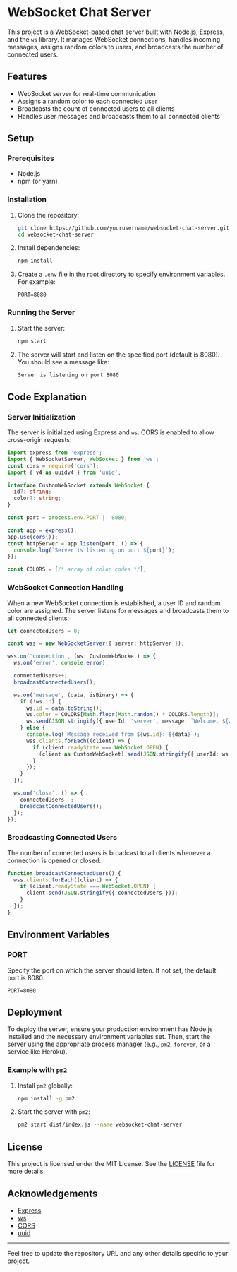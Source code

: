 # WebSocket Chat Server

This project is a WebSocket-based chat server built with Node.js, Express, and the `ws` library. It manages WebSocket connections, handles incoming messages, assigns random colors to users, and broadcasts the number of connected users.

## Features

- WebSocket server for real-time communication
- Assigns a random color to each connected user
- Broadcasts the count of connected users to all clients
- Handles user messages and broadcasts them to all connected clients

## Setup

### Prerequisites

- Node.js
- npm (or yarn)

### Installation

1. Clone the repository:

    ```bash
    git clone https://github.com/yourusername/websocket-chat-server.git
    cd websocket-chat-server
    ```

2. Install dependencies:

    ```bash
    npm install
    ```

3. Create a `.env` file in the root directory to specify environment variables. For example:

    ```plaintext
    PORT=8080
    ```

### Running the Server

1. Start the server:

    ```bash
    npm start
    ```

2. The server will start and listen on the specified port (default is 8080). You should see a message like:

    ```bash
    Server is listening on port 8080
    ```

## Code Explanation

### Server Initialization

The server is initialized using Express and `ws`. CORS is enabled to allow cross-origin requests:

```typescript
import express from 'express';
import { WebSocketServer, WebSocket } from 'ws';
const cors = require('cors');
import { v4 as uuidv4 } from 'uuid';

interface CustomWebSocket extends WebSocket {
  id?: string;
  color?: string;
}

const port = process.env.PORT || 8080;

const app = express();
app.use(cors());
const httpServer = app.listen(port, () => {
  console.log(`Server is listening on port ${port}`);
});

const COLORS = [/* array of color codes */];
```

### WebSocket Connection Handling

When a new WebSocket connection is established, a user ID and random color are assigned. The server listens for messages and broadcasts them to all connected clients:

```typescript
let connectedUsers = 0;

const wss = new WebSocketServer({ server: httpServer });

wss.on('connection', (ws: CustomWebSocket) => {
  ws.on('error', console.error);

  connectedUsers++;
  broadcastConnectedUsers();

  ws.on('message', (data, isBinary) => {
    if (!ws.id) {
      ws.id = data.toString();
      ws.color = COLORS[Math.floor(Math.random() * COLORS.length)];
      ws.send(JSON.stringify({ userId: 'server', message: `Welcome, ${ws.id}!` }));
    } else {
      console.log(`Message received from ${ws.id}: ${data}`);
      wss.clients.forEach((client) => {
        if (client.readyState === WebSocket.OPEN) {
          (client as CustomWebSocket).send(JSON.stringify({ userId: ws.id, message: data.toString(), color: ws.color }), { binary: isBinary });
        }
      });
    }
  });

  ws.on('close', () => {
    connectedUsers--;
    broadcastConnectedUsers();
  });
});
```

### Broadcasting Connected Users

The number of connected users is broadcast to all clients whenever a connection is opened or closed:

```typescript
function broadcastConnectedUsers() {
  wss.clients.forEach((client) => {
    if (client.readyState === WebSocket.OPEN) {
      client.send(JSON.stringify({ connectedUsers }));
    }
  });
}
```

## Environment Variables

### PORT

Specify the port on which the server should listen. If not set, the default port is 8080.

```plaintext
PORT=8080
```

## Deployment

To deploy the server, ensure your production environment has Node.js installed and the necessary environment variables set. Then, start the server using the appropriate process manager (e.g., `pm2`, `forever`, or a service like Heroku).

### Example with `pm2`

1. Install `pm2` globally:

    ```bash
    npm install -g pm2
    ```

2. Start the server with `pm2`:

    ```bash
    pm2 start dist/index.js --name websocket-chat-server
    ```

## License

This project is licensed under the MIT License. See the [LICENSE](LICENSE) file for more details.

## Acknowledgements

- [Express](https://expressjs.com/)
- [ws](https://github.com/websockets/ws)
- [CORS](https://www.npmjs.com/package/cors)
- [uuid](https://www.npmjs.com/package/uuid)

---

Feel free to update the repository URL and any other details specific to your project.
